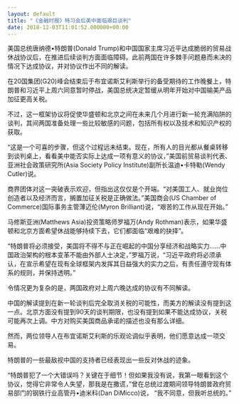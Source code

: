 ```yaml
---
layout: default
title: "《金融时报》特习会后美中面临艰巨谈判"
date: 2018-12-03T11:01:52.000000+00:00
---
```


美国总统唐纳德•特朗普(Donald Trump)和中国国家主席习近平达成脆弱的贸易战休战协议后，在推进后续谈判方面面临障碍。此前两国在许多棘手问题悬而未决的情况下达成协议，并对协议作出不同的解读。

在20国集团(G20)峰会结束后于布宜诺斯艾利斯举行的备受期待的工作晚餐上，特朗普和习近平上周六同意暂时停战，美国总统决定暂缓从明年开始对中国输美产品加征更高关税。

不过，这一框架协议将促使华盛顿和北京之间在未来几个月进行新一轮充满陷阱的谈判，其间两国准备处理一些比较敏感的问题，包括所有权以及技术和知识产权的获取。

“这是一个可喜的步骤，但这个过程远未结束。现在，所有人的目光都从餐桌转移到谈判桌上，看看美中能否实际上达成一项有意义的协议，”美国前贸易谈判代表、亚洲社会政策研究所(Asia Society Policy Institute)副所长温迪•卡特勒(Wendy Cutler)说。

商界团体对这一突破表示欢迎，但指出这仅仅是个开端。“对美国工人、就业岗位创造者以及经济而言，搁置加征关税是正确做法。”美国商会(US Chamber of Commerce)国际事务主管薄迈伦(Myron Brilliant)说，“艰苦的工作从现在开始。”

马修斯亚洲(Matthews Asia)投资策略师罗福万(Andy Rothman)表示，如果华盛顿和北京方面希望休战能够持续下去，它们都面临“艰难的抉择”。

“特朗普将必须接受，美国将不得不与正在崛起的中国分享经济和战略实力……中国政治架构的根本变革不能由外部人士决定，”罗福万说，“习近平政府将必须承认，在宣示希望在现有全球框架内发挥其日益强大的实力之后，有责任遵守现有体系的规则，并保持透明。”

令情况更为复杂的是，两国政府对上周六晚达成的协议有不同解读。

中国的解读提到在新一轮谈判后完全取消关税的可能性，而美方的解读没有提到这一点。北京方面没有提到90天的谈判期限，也没有提到如果不能达成协议，关税可能再次上调。中方对购买美国商品承诺的描述也没有那么详细。

然而，两位领导人在布宜诺斯艾利斯的乐观论调似乎表明，他们愿意达成一项交易。

特朗普的一些最敌视中国的支持者已经表现出一些反对休战的迹象。

“特朗普犯了一个大错误吗？关键在于细节！但如果我没有说，我第一眼看到这个协议，觉得它非常令人失望，那我是在撒谎，”曾在总统过渡期间领导特朗普政府贸易部门的钢铁行业高管丹•迪米科(Dan DiMicco)说， “我不同意，但我听总统的。”

